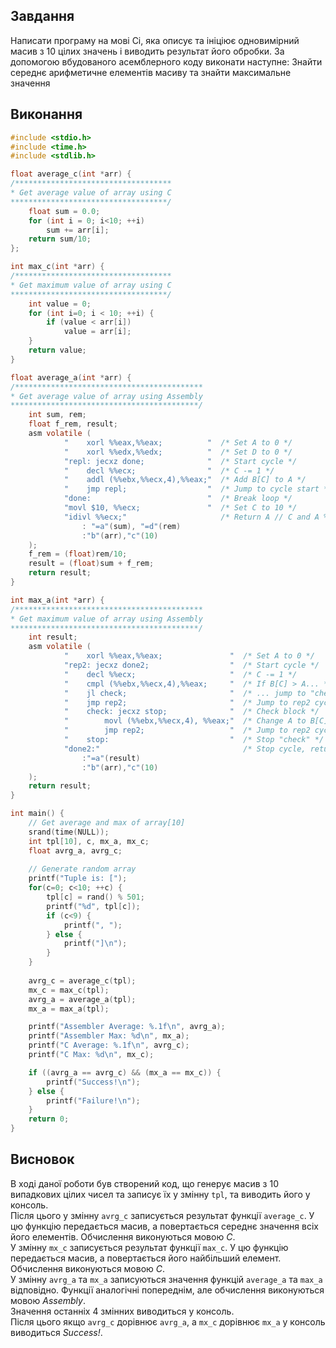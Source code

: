 ## Завдання
Написати програму на мові Сі, яка описує та ініціює одновимірний масив з 10 цілих значень і виводить результат його обробки. За допомогою вбудованого асемблерного коду виконати наступне: Знайти середнє арифметичне елементів масиву та знайти максимальне значення 
## Виконання
```c
#include <stdio.h>
#include <time.h>
#include <stdlib.h>

float average_c(int *arr) {
/***********************************
* Get average value of array using C
***********************************/
    float sum = 0.0;
    for (int i = 0; i<10; ++i)
        sum += arr[i];
    return sum/10;
};

int max_c(int *arr) {
/***********************************
* Get maximum value of array using C
***********************************/
    int value = 0;
    for (int i=0; i < 10; ++i) {
        if (value < arr[i])
            value = arr[i];
    }
    return value;
}

float average_a(int *arr) {
/******************************************
* Get average value of array using Assembly
******************************************/
    int sum, rem;
    float f_rem, result;
    asm volatile (
            "    xorl %%eax,%%eax;          "  /* Set A to 0 */
            "    xorl %%edx,%%edx;          "  /* Set D to 0 */
            "repl: jecxz done;              "  /* Start cycle */
            "    decl %%ecx;                "  /* C -= 1 */
            "    addl (%%ebx,%%ecx,4),%%eax;"  /* Add B[C] to A */
            "    jmp repl;                  "  /* Jump to cycle start */
            "done:                          "  /* Break loop */
            "movl $10, %%ecx;               "  /* Set C to 10 */
            "idivl %%ecx;"                     /* Return A // C and A % C */ 
                : "=a"(sum), "=d"(rem)
                :"b"(arr),"c"(10)
    );
    f_rem = (float)rem/10;
    result = (float)sum + f_rem;
    return result;
}

int max_a(int *arr) {
/******************************************
* Get maximum value of array using Assembly
******************************************/
    int result;
    asm volatile (
            "    xorl %%eax,%%eax;               "  /* Set A to 0 */
            "rep2: jecxz done2;                  "  /* Start cycle */
            "    decl %%ecx;                     "  /* C -= 1 */
            "    cmpl (%%ebx,%%ecx,4),%%eax;     "  /* If B[C] > A... */
            "    jl check;                       "  /* ... jump to "check" block */
            "    jmp rep2;                       "  /* Jump to rep2 cycle */
            "    check: jecxz stop;              "  /* Check block */
            "        movl (%%ebx,%%ecx,4), %%eax;"  /* Change A to B[C] */
            "        jmp rep2;                   "  /* Jump to rep2 cycle */
            "    stop:                           "  /* Stop "check" */
            "done2:"                                /* Stop cycle, return A */
                :"=a"(result)
                :"b"(arr),"c"(10)
    );
    return result;
}

int main() {
    // Get average and max of array[10]
    srand(time(NULL));
    int tpl[10], c, mx_a, mx_c;
    float avrg_a, avrg_c;
    
    // Generate random array
    printf("Tuple is: [");
    for(c=0; c<10; ++c) {
        tpl[c] = rand() % 501;
        printf("%d", tpl[c]);
        if (c<9) {
            printf(", ");
        } else {
            printf("]\n");
        }
    }
    
    avrg_c = average_c(tpl);
    mx_c = max_c(tpl);
    avrg_a = average_a(tpl);
    mx_a = max_a(tpl);

    printf("Assembler Average: %.1f\n", avrg_a);
    printf("Assembler Max: %d\n", mx_a);
    printf("C Average: %.1f\n", avrg_c);
    printf("C Max: %d\n", mx_c);

    if ((avrg_a == avrg_c) && (mx_a == mx_c)) {
        printf("Success!\n");
    } else {
        printf("Failure!\n");
    }
    return 0;
}
```
## Висновок
В ході даної роботи був створений код, що генерує масив з 10 випадкових цілих чисел та записує їх у змінну `tpl`, та виводить його у консоль.  
Після цього у змінну `avrg_c` записується результат функції `average_c`. У цю функцію передається масив, а повертається середнє значення всіх його елементів. Обчислення виконуються мовою *С*.  
У змінну `mx_c` записується результат функції `max_c`. У цю функцію передається масив, а повертається його найбільший елемент. Обчислення виконуються мовою *С*.  
У змінну `avrg_a` та `mx_a` записуються значення функцій `average_a` та `max_a` відповідно. Функції аналогічні попереднім, але обчислення виконуються мовою *Assembly*.  
Значення останніх 4 змінних виводиться у консоль.  
Після цього якщо `avrg_c` дорівнює `avrg_a`, а `mx_c` дорівнює `mx_a` у консоль виводиться *Success!*.  
